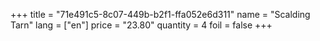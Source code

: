 +++
title = "71e491c5-8c07-449b-b2f1-ffa052e6d311"
name = "Scalding Tarn"
lang = ["en"]
price = "23.80"
quantity = 4
foil = false
+++
